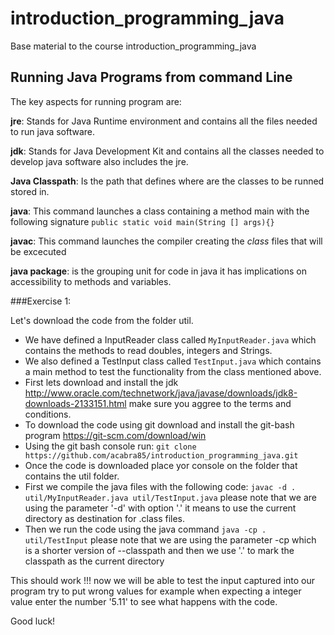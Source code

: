 # introduction_programming_java
Base material to the course introduction_programming_java


## Running Java Programs from command Line

The key aspects for running program are:

__jre__: Stands for Java Runtime environment and contains all the files needed to run java software.

__jdk__: Stands for Java Development Kit and contains all the classes needed to develop java software also includes the jre.

__Java Classpath__: Is the path that defines where are the classes to be runned stored in.

__java__: This command launches a class containing a method main with the following signature
   ```public static void main(String [] args){}```

__javac__: This command launches the compiler creating the *class* files that will be excecuted

__java package__: is the grouping unit for code in java it has implications on accessibility to methods and variables.


###Exercise 1:

Let's download the code from the folder util.

* We have defined a InputReader class called ```MyInputReader.java``` which contains the methods to read doubles, integers and Strings.
* We also defined a TestInput class called ```TestInput.java``` which contains a main method to test the functionality from the class mentioned above.
* First lets download and install the jdk http://www.oracle.com/technetwork/java/javase/downloads/jdk8-downloads-2133151.html make sure you aggree to the terms and conditions.
* To download the code using git download and install the git-bash program https://git-scm.com/download/win 
* Using the git bash console run: ```git clone https://github.com/acabra85/introduction_programming_java.git ```
* Once the code is downloaded place yor console on the folder that contains the util folder.
* First we compile the java files with the following code: ```javac -d . util/MyInputReader.java util/TestInput.java``` please note that we are using the parameter '-d' with option '.' it means to use the current directory as destination for .class files.
* Then we run the code using the java command ```java -cp . util/TestInput``` please note that we are using the parameter -cp which is a shorter version of --classpath and then we use '.' to mark the classpath as the current directory

This should work !!! now we will be able to test the input captured into our program try to put wrong values for example when expecting a integer value enter the number '5.11' to see what happens with the code.

Good luck!
